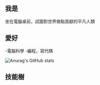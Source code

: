 ## 我是
坐在電腦桌前，試圖對世界做點貢獻的平凡人類

## 愛好
-電腦科學 
-編程，寫代碼

![Anurag's GitHub stats](https://github-readme-stats.vercel.app/api?username=Dalufishe&hide=contribs,prs)

## 技能樹
